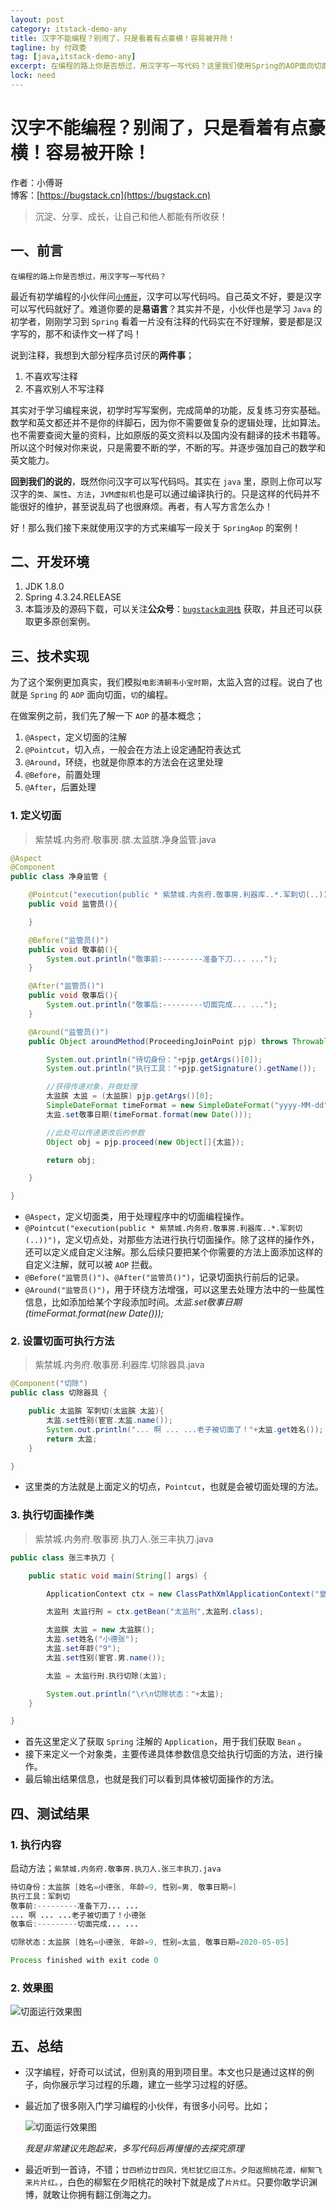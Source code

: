 ```yaml
---
layout: post
category: itstack-demo-any
title: 汉字不能编程？别闹了，只是看着有点豪横！容易被开除！
tagline: by 付政委
tag: [java,itstack-demo-any]
excerpt: 在编程的路上你是否想过，用汉字写一写代码？这里我们使用Spring的AOP面向切面编程，模拟韦小宝入宫前净身的过程。
lock: need
---
```


# 汉字不能编程？别闹了，只是看着有点豪横！容易被开除！

作者：小傅哥
<br/>博客：[https://bugstack.cn](https://bugstack.cn)

>沉淀、分享、成长，让自己和他人都能有所收获！

## 一、前言

`在编程的路上你是否想过，用汉字写一写代码？`

最近有初学编程的小伙伴问[`小傅哥`](https://bugstack.cn)，汉字可以写代码吗。自己英文不好，要是汉字可以写代码就好了。难道你要的是**易语言**？其实并不是，小伙伴也是学习 `Java` 的初学者，刚刚学习到 `Spring` 看着一片没有注释的代码实在不好理解，要是都是汉字写的，那不和读作文一样了吗！

说到注释，我想到大部分程序员讨厌的**两件事**；
1. 不喜欢写注释
2. 不喜欢别人不写注释

其实对于学习编程来说，初学时写写案例，完成简单的功能，反复练习夯实基础。数学和英文都还并不是你的绊脚石，因为你不需要做复杂的逻辑处理，比如算法。也不需要查阅大量的资料，比如原版的英文资料以及国内没有翻译的技术书籍等。所以这个时候对你来说，只是需要不断的学，不断的写。并逐步强加自己的数学和英文能力。

**回到我们的说的**，既然你问汉字可以写代码吗。其实在 `java` 里，原则上你可以写汉字的`类`、`属性`、`方法`，`JVM虚拟机`也是可以通过编译执行的。只是这样的代码并不能很好的维护，甚至说乱码了也很麻烦。再者，有人写方言怎么办！

好！那么我们接下来就使用汉字的方式来编写一段关于 `SpringAop` 的案例！

## 二、开发环境

1. JDK 1.8.0
2. Spring 4.3.24.RELEASE
3. 本篇涉及的源码下载，可以关注**公众号**：[`bugstack虫洞栈`](https://bugstack.cn/assets/images/qrcode.png) 获取，并且还可以获取更多原创案例。

## 三、技术实现

为了这个案例更加真实，我们模拟`电影清朝韦小宝时期`，太监入宫的过程。说白了也就是 `Spring` 的 `AOP` 面向切面，`切`的编程。

在做案例之前，我们先了解一下 `AOP` 的基本概念；

1. `@Aspect`，定义切面的注解
2. `@Pointcut`，切入点，一般会在方法上设定通配符表达式
3. `@Around`，环绕，也就是你原本的方法会在这里处理
4. `@Before`，前置处理
5. `@After`，后置处理

### 1. 定义切面

>紫禁城.内务府.敬事房.膑.太监膑.净身监管.java

```java
@Aspect
@Component
public class 净身监管 {

    @Pointcut("execution(public * 紫禁城.内务府.敬事房.利器库..*.军刺切(..))")
    public void 监管员(){

    }

    @Before("监管员()")
    public void 敬事前(){
        System.out.println("敬事前:---------准备下刀... ...");
    }

    @After("监管员()")
    public void 敬事后(){
        System.out.println("敬事后:---------切面完成... ...");
    }

    @Around("监管员()")
    public Object aroundMethod(ProceedingJoinPoint pjp) throws Throwable {

        System.out.println("待切身份："+pjp.getArgs()[0]);
        System.out.println("执行工具："+pjp.getSignature().getName());

        //获得传递对象，并做处理
        太监膑 太监 = (太监膑) pjp.getArgs()[0];
        SimpleDateFormat timeFormat = new SimpleDateFormat("yyyy-MM-dd");
        太监.set敬事日期(timeFormat.format(new Date()));

        //此处可以传递更改后的参数
        Object obj = pjp.proceed(new Object[]{太监});

        return obj;

    }

}
```

- `@Aspect`，定义切面类，用于处理程序中的切面编程操作。
- `@Pointcut("execution(public * 紫禁城.内务府.敬事房.利器库..*.军刺切(..))")`，定义切点处，对那些方法进行执行切面操作。除了这样的操作外，还可以定义成自定义注解。那么后续只要把某个你需要的方法上面添加这样的自定义注解，就可以被 `AOP` 拦截。
- `@Before("监管员()")`、`@After("监管员()")`，记录切面执行前后的记录。
- `@Around("监管员()")`，用于环绕方法增强，可以这里去处理方法中的一些属性信息，比如添加给某个字段添加时间。*太监.set敬事日期(timeFormat.format(new Date()));*

### 2. 设置切面可执行方法

>紫禁城.内务府.敬事房.利器库.切除器具.java

```java
@Component("切除")
public class 切除器具 {

    public 太监膑 军刺切(太监膑 太监){
        太监.set性别(宦官.太监.name());
        System.out.println("... 啊 ... ...老子被切面了！"+太监.get姓名());
        return 太监;
    }

}
```

- 这里类的方法就是上面定义的切点，`Pointcut`，也就是会被切面处理的方法。

### 3. 执行切面操作类

>紫禁城.内务府.敬事房.执刀人.张三丰执刀.java

```java
public class 张三丰执刀 {

    public static void main(String[] args) {

        ApplicationContext ctx = new ClassPathXmlApplicationContext("皇太极.xml");

        太监刑 太监行刑 = ctx.getBean("太监刑",太监刑.class);

        太监膑 太监 = new 太监膑();
        太监.set姓名("小德张");
        太监.set年龄("9");
        太监.set性别(宦官.男.name());

        太监 = 太监行刑.执行切除(太监);

        System.out.println("\r\n切除状态："+太监);
    }

}
```

- 首先这里定义了获取 `Spring` 注解的 `Application`，用于我们获取 `Bean` 。
- 接下来定义一个对象类，主要传递具体参数信息交给执行切面的方法，进行操作。
- 最后输出结果信息，也就是我们可以看到具体被切面操作的方法。

## 四、测试结果

### 1. 执行内容

启动方法；`紫禁城.内务府.敬事房.执刀人.张三丰执刀.java`

```java
待切身份：太监膑 [姓名=小德张, 年龄=9, 性别=男, 敬事日期=]
执行工具：军刺切
敬事前:---------准备下刀... ...
... 啊 ... ...老子被切面了！小德张
敬事后:---------切面完成... ...

切除状态：太监膑 [姓名=小德张, 年龄=9, 性别=太监, 敬事日期=2020-05-05]

Process finished with exit code 0
```

### 2. 效果图

![切面运行效果图](res\2020-05-05-汉字不能编程？别闹了，只是看着有点豪横！容易被开除！.md\37b18e30-3714-40a6-8b13-3f4cd72ecead.jpg)

## 五、总结

- 汉字编程，好奇可以试试，但别真的用到项目里。本文也只是通过这样的例子，向你展示学习过程的乐趣，建立一些学习过程的好感。
- 最近加了很多刚入门学习编程的小伙伴，有很多小问号。比如；

  ![切面运行效果图](res\2020-05-05-汉字不能编程？别闹了，只是看着有点豪横！容易被开除！.md\a94610f0-2960-4949-8335-66ec6e58a3ee.jpg)
  
  *我是非常建议先跑起来，多写代码后再慢慢的去探究原理*
  
- 最近听到一首诗，不错；`廿四桥边廿四风，凭栏犹忆旧江东。夕阳返照桃花渡，柳絮飞来片片红。`，白色的柳絮在夕阳桃花的映衬下就是成了`片片红`。只要你敢学识渊博，就敢让你拥有翻江倒海之力。